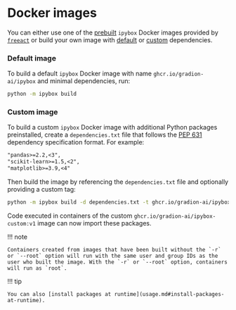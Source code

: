 # Docker images

You can either use one of the [prebuilt](https://gradion-ai.github.io/freeact/environment/#prebuilt-docker-images) `ipybox` Docker images provided by [`freeact`](https://gradion-ai.github.io/freeact/) or build your own image with [default](#default-image) or [custom](#custom-image) dependencies.

### Default image

To build a default `ipybox` Docker image with name `ghcr.io/gradion-ai/ipybox` and minimal dependencies, run:

```bash
python -m ipybox build
```

### Custom image

To build a custom `ipybox` Docker image with additional Python packages preinstalled, create a `dependencies.txt` file that follows the [PEP 631](https://peps.python.org/pep-0631/) dependency specification format. For example:

```txt title="dependencies.txt"
"pandas>=2.2,<3",
"scikit-learn>=1.5,<2",
"matplotlib>=3.9,<4"
```

Then build the image by referencing the `dependencies.txt` file and optionally providing a custom tag:

```bash
python -m ipybox build -d dependencies.txt -t ghcr.io/gradion-ai/ipybox-custom:v1
```

Code executed in containers of the custom `ghcr.io/gradion-ai/ipybox-custom:v1` image can now import these packages.

!!! note

    Containers created from images that have been built without the `-r` or `--root` option will run with the same user and group IDs as the user who built the image. With the `-r` or `--root` option, containers will run as `root`.

!!! tip

    You can also [install packages at runtime](usage.md#install-packages-at-runtime).
